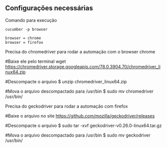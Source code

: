 ## Configurações necessárias


Comando para execução

    cucumber -p browser

    browser = chrome
    browser = firefox



Precisa do chromedriver para rodar a automação com o browser chrome

 #Baixe ele pelo terminal
    wget https://chromedriver.storage.googleapis.com/78.0.3904.70/chromedriver_linux64.zip
 
 
 #Descompacte o arquivo
    $ unzip chromedriver_linux64.zip

 #Mova o arquivo descompactado para /usr/bin
    $ sudo mv chromedriver /usr/bin/




Precisa do geckodriver para rodar a automação com firefox

 #Baixe o arquivo no site
    https://github.com/mozilla/geckodriver/releases
 
 
 #Descompacte o arquivo
    $ sudo tar -xvf geckodriver-v0.26.0-linux64.tar.gz

 #Mova o arquivo descompactado para /usr/bin
    $ sudo mv geckodriver /usr/bin/





